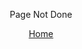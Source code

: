 <!-- REFER TO THIS AS ABOUT.HTML INSTEAD OF ABOUT.MD, NO IDEA WHY -->

<!-- Unfinished message -->
<p style="text-align: center">
    <span style="font-size:1em">
        Page Not Done
    </span>
</p>
<!-- Home link -->
<p style="text-align: center">
    <a href="../README.md">
        Home
    </a>
</p>